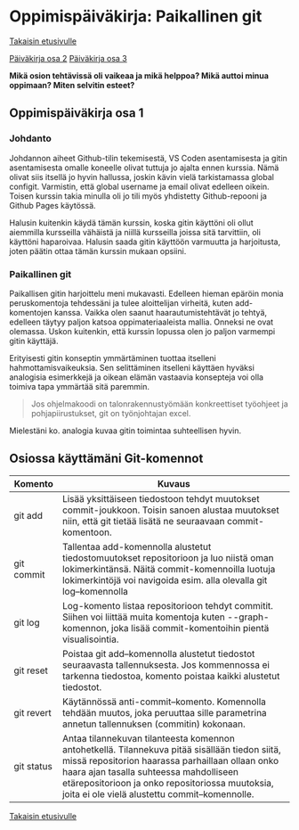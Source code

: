 # Oppimispäiväkirja: Paikallinen git

[Takaisin etusivulle](README.md)

[Päiväkirja osa 2](paivakirja2.md) [Päiväkirja osa 3](paivakirja3.md)

__Mikä osion tehtävissä oli vaikeaa ja mikä helppoa? Mikä auttoi minua oppimaan? Miten selvitin esteet?__

## Oppimispäiväkirja osa 1 #

### Johdanto ###
Johdannon aiheet Github-tilin tekemisestä, VS Coden asentamisesta ja gitin asentamisesta omalle koneelle olivat tuttuja jo ajalta ennen kurssia. Nämä olivat siis itsellä jo hyvin hallussa, joskin kävin vielä tarkistamassa global configit. Varmistin, että global username ja email olivat edelleen oikein. Toisen kurssin takia minulla oli jo tili myös yhdistetty Github-repooni ja Github Pages käytössä.

Halusin kuitenkin käydä tämän kurssin, koska gitin käyttöni oli ollut aiemmilla kursseilla vähäistä ja niillä kursseilla joissa sitä tarvittiin, oli käyttöni haparoivaa. Halusin saada gitin käyttöön varmuutta ja harjoitusta, joten päätin ottaa tämän kurssin mukaan opsiini.

### Paikallinen git ###

Paikallisen gitin harjoittelu meni mukavasti. Edelleen hieman epäröin monia peruskomentoja tehdessäni ja tulee aloittelijan virheitä, kuten add-komentojen kanssa. Vaikka olen saanut haarautumistehtävät jo tehtyä, edelleen täytyy paljon katsoa oppimateriaaleista mallia. Onneksi ne ovat olemassa. Uskon kuitenkin, että kurssin lopussa olen jo paljon varmempi gitin käyttäjä.

Erityisesti gitin konseptin ymmärtäminen tuottaa itselleni hahmottamisvaikeuksia. Sen selittäminen itselleni käyttäen hyväksi analogisia esimerkkejä ja oikean elämän vastaavia konsepteja voi olla toimiva tapa ymmärtää sitä paremmin.

> Jos ohjelmakoodi on talonrakennustyömään konkreettiset työohjeet ja pohjapiirustukset, git on työnjohtajan excel.

Mielestäni ko. analogia kuvaa gitin toimintaa suhteellisen hyvin.

## Osiossa käyttämäni Git-komennot

| Komento | Kuvaus |
| --------| ------ |
| git add | Lisää yksittäiseen tiedostoon tehdyt muutokset commit-joukkoon. Toisin sanoen alustaa muutokset niin, että git tietää lisätä ne seuraavaan commit-komentoon. |
| git commit | Tallentaa add-komennolla alustetut tiedostomuutokset repositorioon ja luo niistä oman lokimerkintänsä. Näitä commit-komennoilla luotuja lokimerkintöjä voi navigoida esim. alla olevalla git log–komennolla | 
| git log | Log-komento listaa repositorioon tehdyt commitit. Siihen voi liittää muita komentoja kuten --graph-komennon, joka lisää commit-komentoihin pientä visualisointia. |
| git reset | Poistaa git add–komennolla alustetut tiedostot seuraavasta tallennuksesta. Jos kommennossa ei tarkenna tiedostoa, komento poistaa kaikki alustetut tiedostot. |
| git revert | Käytännössä anti-commit–komento. Komennolla tehdään muutos, joka peruuttaa sille parametrina annetun tallennuksen (commitin) kokonaan. |
| git status | Antaa tilannekuvan tilanteesta komennon antohetkellä. Tilannekuva pitää sisällään tiedon siitä, missä repositorion haarassa parhaillaan ollaan onko haara ajan tasalla suhteessa mahdolliseen etärepositorioon ja onko repositoriossa muutoksia, joita ei ole vielä alustettu commit–komennolle. |


[Takaisin etusivulle](README.md)